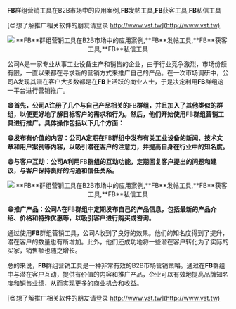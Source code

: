 **FB**群组营销工具在B2B市场中的应用案例,**FB**发帖工具,**FB**获客工具,**FB**私信工具

[😍想了解推广相关软件的朋友请登录 http://www.vst.tw](http://www.vst.tw)

 <center><img src="https://vst.tw/MP4/tuiguang/png/8.png" alt="**FB**群组营销工具在B2B市场中的应用案例,**FB**发帖工具,**FB**获客工具,**FB**私信工具"></center>

公司A是一家专业从事工业设备生产和销售的企业，由于行业竞争激烈，市场份额有限，一直以来都在寻求新的营销方式来推广自己的产品。在一次市场调研中，公司A发现其潜在客户大多数都是在**FB**上活跃的商业人士，于是决定利用**FB**群组这一平台进行营销推广。

**😄首先，公司A注册了几个与自己产品相关的**FB**群组，并且加入了其他类似的群组，以便更好地了解目标客户的需求和行为。然后，他们开始使用**FB**群组营销工具进行推广。具体操作包括以下几个方面：**

**😄发布有价值的内容：公司A定期在**FB**群组中发布有关工业设备的新闻、技术文章和用户案例等内容，以吸引潜在客户的注意力，并提高自身在行业中的知名度。**

**😄与客户互动：公司A利用**FB**群组的互动功能，定期回复客户提出的问题和建议，与客户保持良好的沟通和信任关系。**

 <center><img src="https://vst.tw/MP4/tuiguang/png/0.png" alt="**FB**群组营销工具在B2B市场中的应用案例,**FB**发帖工具,**FB**获客工具,**FB**私信工具"></center>

**😄推广产品：公司A在**FB**群组中定期发布自己的产品信息，包括最新的产品介绍、价格和特殊优惠等，以吸引客户进行购买或咨询。**

通过使用**FB**群组营销工具，公司A收到了良好的效果。他们的知名度得到了提升，潜在客户的数量也有所增加。此外，他们还成功地将一些潜在客户转化为了实际的买家，销售额也随之增长。

总的来说，**FB**群组营销工具是一种非常有效的B2B市场营销策略。通过在**FB**群组中与潜在客户互动，提供有价值的内容和推广产品，企业可以有效地提高品牌知名度和销售业绩，从而实现更多的商业机会和收益。

[😍想了解推广相关软件的朋友请登录 http://www.vst.tw](http://www.vst.tw)



